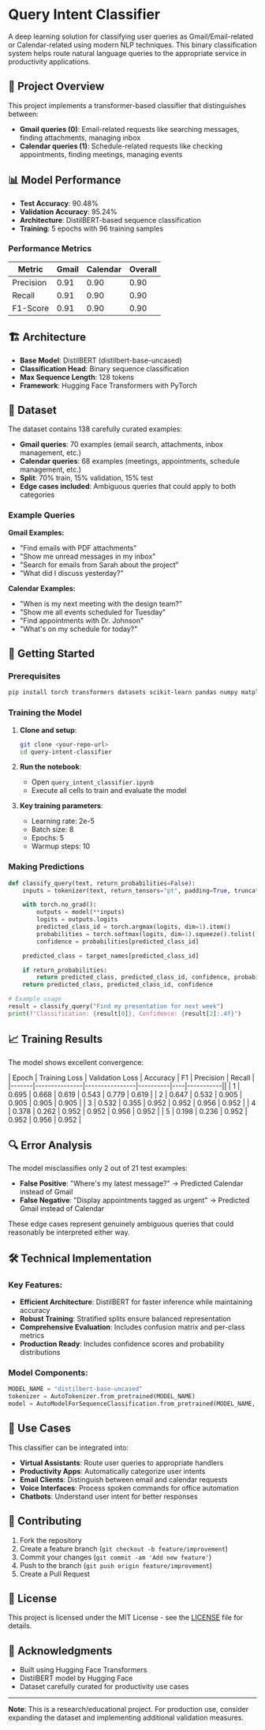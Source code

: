 # Query Intent Classifier

A deep learning solution for classifying user queries as Gmail/Email-related or Calendar-related using modern NLP techniques. This binary classification system helps route natural language queries to the appropriate service in productivity applications.

## 🎯 Project Overview

This project implements a transformer-based classifier that distinguishes between:
- **Gmail queries (0)**: Email-related requests like searching messages, finding attachments, managing inbox
- **Calendar queries (1)**: Schedule-related requests like checking appointments, finding meetings, managing events

## 📊 Model Performance

- **Test Accuracy**: 90.48%
- **Validation Accuracy**: 95.24% 
- **Architecture**: DistilBERT-based sequence classification
- **Training**: 5 epochs with 96 training samples

### Performance Metrics
| Metric | Gmail | Calendar | Overall |
|--------|-------|----------|---------|
| Precision | 0.91 | 0.90 | 0.90 |
| Recall | 0.91 | 0.90 | 0.90 |
| F1-Score | 0.91 | 0.90 | 0.90 |

## 🏗️ Architecture

- **Base Model**: DistilBERT (distilbert-base-uncased)
- **Classification Head**: Binary sequence classification
- **Max Sequence Length**: 128 tokens
- **Framework**: Hugging Face Transformers with PyTorch

## 📁 Dataset

The dataset contains 138 carefully curated examples:
- **Gmail queries**: 70 examples (email search, attachments, inbox management, etc.)
- **Calendar queries**: 68 examples (meetings, appointments, schedule management, etc.)
- **Split**: 70% train, 15% validation, 15% test
- **Edge cases included**: Ambiguous queries that could apply to both categories

### Example Queries

**Gmail Examples:**
- "Find emails with PDF attachments"
- "Show me unread messages in my inbox" 
- "Search for emails from Sarah about the project"
- "What did I discuss yesterday?"

**Calendar Examples:**
- "When is my next meeting with the design team?"
- "Show me all events scheduled for Tuesday"
- "Find appointments with Dr. Johnson"
- "What's on my schedule for today?"

## 🚀 Getting Started

### Prerequisites

```bash
pip install torch transformers datasets scikit-learn pandas numpy matplotlib seaborn
```

### Training the Model

1. **Clone and setup**:
   ```bash
   git clone <your-repo-url>
   cd query-intent-classifier
   ```

2. **Run the notebook**:
   - Open `query_intent_classifier.ipynb`
   - Execute all cells to train and evaluate the model

3. **Key training parameters**:
   - Learning rate: 2e-5
   - Batch size: 8
   - Epochs: 5
   - Warmup steps: 10

### Making Predictions

```python
def classify_query(text, return_probabilities=False):
    inputs = tokenizer(text, return_tensors="pt", padding=True, truncation=True, max_length=128)

    with torch.no_grad():
        outputs = model(**inputs)
        logits = outputs.logits
        predicted_class_id = torch.argmax(logits, dim=1).item()
        probabilities = torch.softmax(logits, dim=1).squeeze().tolist()
        confidence = probabilities[predicted_class_id]

    predicted_class = target_names[predicted_class_id]

    if return_probabilities:
        return predicted_class, predicted_class_id, confidence, probabilities
    return predicted_class, predicted_class_id, confidence

# Example usage
result = classify_query("Find my presentation for next week")
print(f"Classification: {result[0]}, Confidence: {result[2]:.4f}")
```

## 📈 Training Results

The model shows excellent convergence:

| Epoch | Training Loss | Validation Loss | Accuracy | F1 | Precision | Recall |
|-------|---------------|----------------|----------|----|-----------||
| 1 | 0.695 | 0.668 | 0.619 | 0.543 | 0.779 | 0.619 |
| 2 | 0.647 | 0.532 | 0.905 | 0.905 | 0.905 | 0.905 |
| 3 | 0.532 | 0.355 | 0.952 | 0.952 | 0.956 | 0.952 |
| 4 | 0.378 | 0.262 | 0.952 | 0.952 | 0.956 | 0.952 |
| 5 | 0.198 | 0.236 | 0.952 | 0.952 | 0.956 | 0.952 |

## 🔍 Error Analysis

The model misclassifies only 2 out of 21 test examples:
- **False Positive**: "Where's my latest message?" → Predicted Calendar instead of Gmail
- **False Negative**: "Display appointments tagged as urgent" → Predicted Gmail instead of Calendar

These edge cases represent genuinely ambiguous queries that could reasonably be interpreted either way.

## 🛠️ Technical Implementation

### Key Features:
- **Efficient Architecture**: DistilBERT for faster inference while maintaining accuracy
- **Robust Training**: Stratified splits ensure balanced representation
- **Comprehensive Evaluation**: Includes confusion matrix and per-class metrics
- **Production Ready**: Includes confidence scores and probability distributions

### Model Components:
```python
MODEL_NAME = "distilbert-base-uncased"
tokenizer = AutoTokenizer.from_pretrained(MODEL_NAME)
model = AutoModelForSequenceClassification.from_pretrained(MODEL_NAME, num_labels=2)
```

## 📝 Use Cases

This classifier can be integrated into:
- **Virtual Assistants**: Route user queries to appropriate handlers
- **Productivity Apps**: Automatically categorize user intents
- **Email Clients**: Distinguish between email and calendar requests
- **Voice Interfaces**: Process spoken commands for office automation
- **Chatbots**: Understand user intent for better responses

## 🤝 Contributing

1. Fork the repository
2. Create a feature branch (`git checkout -b feature/improvement`)
3. Commit your changes (`git commit -am 'Add new feature'`)
4. Push to the branch (`git push origin feature/improvement`)
5. Create a Pull Request

## 📜 License

This project is licensed under the MIT License - see the [LICENSE](LICENSE) file for details.

## 🙏 Acknowledgments

- Built using Hugging Face Transformers
- DistilBERT model by Hugging Face
- Dataset carefully curated for productivity use cases

---

**Note**: This is a research/educational project. For production use, consider expanding the dataset and implementing additional validation measures.
